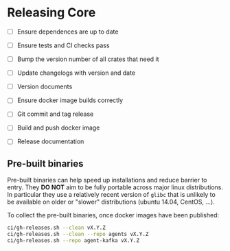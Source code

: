 # Releasing Core

- [ ] Ensure dependences are up to date
- [ ] Ensure tests and CI checks pass
- [ ] Bump the version number of all crates that need it
- [ ] Update changelogs with version and date
- [ ] Version documents
- [ ] Ensure docker image builds correctly
- [ ] Git commit and tag release
- [ ] Build and push docker image
- [ ] Release documentation


## Pre-built binaries
Pre-built binaries can help speed up installations and reduce barrier to entry.
They **DO NOT** aim to be fully portable across major linux distributions.
In particular they use a relatively recent version of `glibc` that is unlikely
to be available on older or "slower" distributions (ubuntu 14.04, CentOS, ...).

To collect the pre-built binaries, once docker images have been published:
```bash
ci/gh-releases.sh --clean vX.Y.Z
ci/gh-releases.sh --clean --repo agents vX.Y.Z
ci/gh-releases.sh --repo agent-kafka vX.Y.Z
```
